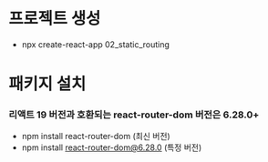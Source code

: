 # 프로젝트 생성
- npx create-react-app 02_static_routing

# 패키지 설치
### 리액트 19 버전과 호환되는 react-router-dom 버전은 6.28.0+
- npm install react-router-dom (최신 버전)
- npm install react-router-dom@6.28.0 (특정 버전)
